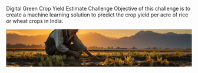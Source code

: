 Digital Green Crop Yield Estimate Challenge
Objective of this challenge is to create a machine learning solution to predict the crop yield per acre of rice or wheat crops in India.

<img src='assets/banner.png'>
